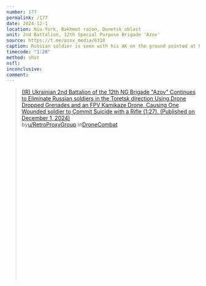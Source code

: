 ```yaml
---
number: 177
permalink: /177
date: 2024-12-1
location: Niu-York, Bakhmut raion, Donetsk oblast
unit: 2nd Battalion, 12th Special Purpose Brigade 'Azov'
source: https://t.me/azov_media/6310
caption: Russian soldier is seen with his AK on the ground pointed at his head. Moment before video cuts there is a shot
timecode: "1:28"
method: shot
nsfl: 
inconclusive: 
comment: 
---
```

<blockquote class="reddit-embed-bq" style="height:500px" data-embed-height="740"><a href="https://www.reddit.com/r/DroneCombat/comments/1h4bvwh/ir_ukrainian_2nd_battalion_of_the_12th_ng_brigade/">(IR) Ukrainian 2nd Battalion of the 12th NG Brigade "Azov" Continues to Eliminate Russian soldiers in the Toretsk direction Using Drone Dropped Grenades and an FPV Kamikaze Drone, Causing One Wounded soldier to Commit Suicide with a Rifle (1:27). (Published on December 1, 2024)</a><br> by<a href="https://www.reddit.com/user/RetroProxyGroup/">u/RetroProxyGroup</a> in<a href="https://www.reddit.com/r/DroneCombat/">DroneCombat</a></blockquote><script async="" src="https://embed.reddit.com/widgets.js" charset="UTF-8"></script>